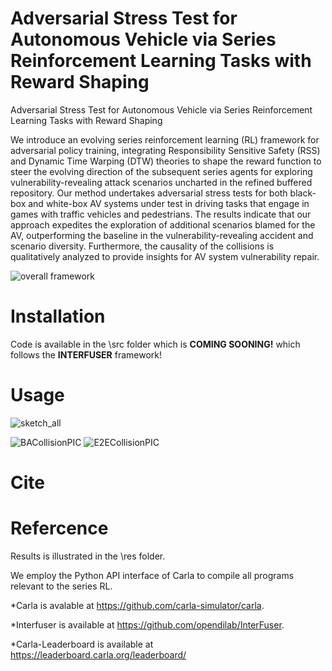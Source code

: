 # Adversarial Stress Test for Autonomous Vehicle via Series Reinforcement Learning Tasks with Reward Shaping
Adversarial Stress Test for Autonomous Vehicle via Series Reinforcement Learning Tasks with Reward Shaping

We introduce an evolving series reinforcement learning (RL) framework for adversarial policy training, integrating Responsibility Sensitive Safety (RSS) and Dynamic Time Warping (DTW) theories to shape the reward function to steer the evolving direction of the subsequent series agents for exploring vulnerability-revealing attack scenarios uncharted in the refined buffered repository. Our method undertakes adversarial stress tests for both black-box and white-box AV systems under test in driving tasks that engage in games with traffic vehicles and pedestrians. The results indicate that our approach expedites the exploration of additional scenarios blamed for the AV, outperforming the baseline in the vulnerability-revealing accident and scenario diversity. Furthermore, the causality of the collisions is qualitatively analyzed to provide insights for AV system vulnerability repair.

![overall framework](https://github.com/caixxuan/AST-SRL/assets/110223255/0786ef51-60b3-4f4b-8c5c-4b6110a7e9a1)

# Installation

Code is available in the \src folder which is **COMING SOONING!** which follows the **INTERFUSER** framework!

# Usage

![sketch_all](https://github.com/caixxuan/AST-SRL/assets/110223255/841ac373-1693-4b1a-825c-d80bedca2a2b)

![BACollisionPIC](https://github.com/caixxuan/AST-SRL/assets/110223255/ef185175-b214-4f45-b261-26e70f792b5e) 
![E2ECollisionPIC](https://github.com/caixxuan/AST-SRL/assets/110223255/646d0abd-aa9e-4bb3-88f1-508f5c098a42)

# Cite

# Refercence
Results is illustrated in the \res folder.

We employ the Python API interface of Carla to compile all programs relevant to the series RL.

*Carla is avalable at https://github.com/carla-simulator/carla.

*Interfuser is available at https://github.com/opendilab/InterFuser.

*Carla-Leaderboard is available at https://leaderboard.carla.org/leaderboard/


